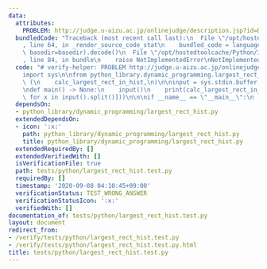 ```yaml
---
data:
  attributes:
    PROBLEM: http://judge.u-aizu.ac.jp/onlinejudge/description.jsp?id=DPL_3_C
  bundledCode: "Traceback (most recent call last):\n  File \"/opt/hostedtoolcache/Python/3.8.5/x64/lib/python3.8/site-packages/onlinejudge_verify/documentation/build.py\"\
    , line 64, in _render_source_code_stat\n    bundled_code = language.bundle(stat.path,\
    \ basedir=basedir).decode()\n  File \"/opt/hostedtoolcache/Python/3.8.5/x64/lib/python3.8/site-packages/onlinejudge_verify/languages/python.py\"\
    , line 84, in bundle\n    raise NotImplementedError\nNotImplementedError\n"
  code: "# verify-helper: PROBLEM http://judge.u-aizu.ac.jp/onlinejudge/description.jsp?id=DPL_3_C\n\
    import sys\n\nfrom python_library.dynamic_programming.largest_rect_hist import\
    \ (\n    calc_largest_rect_in_hist,\n)\n\ninput = sys.stdin.buffer.readline\n\n\
    \ndef main() -> None:\n    input()\n    print(calc_largest_rect_in_hist([int(x)\
    \ for x in input().split()]))\n\n\nif __name__ == \"__main__\":\n    main()\n"
  dependsOn:
  - python_library/dynamic_programming/largest_rect_hist.py
  extendedDependsOn:
  - icon: ':x:'
    path: python_library/dynamic_programming/largest_rect_hist.py
    title: python_library/dynamic_programming/largest_rect_hist.py
  extendedRequiredBy: []
  extendedVerifiedWith: []
  isVerificationFile: true
  path: tests/python/largest_rect_hist.test.py
  requiredBy: []
  timestamp: '2020-09-08 04:10:45+09:00'
  verificationStatus: TEST_WRONG_ANSWER
  verificationStatusIcon: ':x:'
  verifiedWith: []
documentation_of: tests/python/largest_rect_hist.test.py
layout: document
redirect_from:
- /verify/tests/python/largest_rect_hist.test.py
- /verify/tests/python/largest_rect_hist.test.py.html
title: tests/python/largest_rect_hist.test.py
---
```

